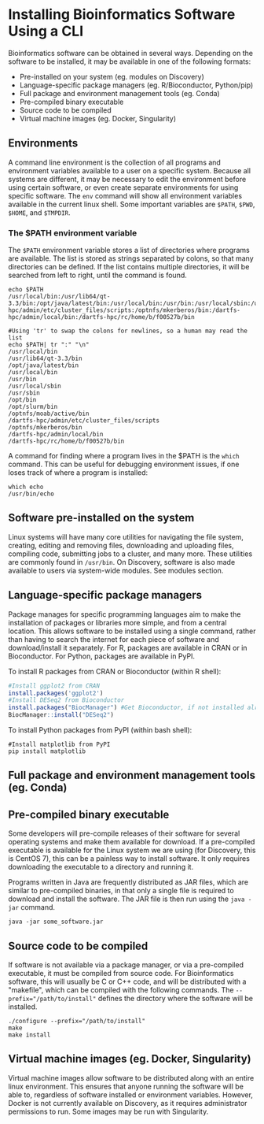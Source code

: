 # Installing Bioinformatics Software Using a CLI

Bioinformatics software can be obtained in several ways.  Depending on the software to be installed, it may be available in one of the following formats:
 - Pre-installed on your system (eg. modules on Discovery)
 - Language-specific package managers (eg. R/Bioconductor, Python/pip)
 - Full package and environment management tools (eg. Conda)
 - Pre-compiled binary executable
 - Source code to be compiled
 - Virtual machine images (eg. Docker, Singularity)

## Environments
A command line environment is the collection of all programs and environment variables available to a user on a specific system.  Because all systems are different, it may be necessary to edit the environment before using certain software, or even create separate environments for using specific software. The `env` command will show all environment variables available in the current linux shell.  Some important variables are `$PATH`, `$PWD`, `$HOME`, and `$TMPDIR`.

### The $PATH environment variable
The `$PATH` environment variable stores a list of directories where programs are available.  The list is stored as strings separated by colons, so that many directories can be defined.  If the list contains multiple directories, it will be searched from left to right, until the command is found.  
```shell
echo $PATH
/usr/local/bin:/usr/lib64/qt-3.3/bin:/opt/java/latest/bin:/usr/local/bin:/usr/bin:/usr/local/sbin:/usr/sbin:/opt/bin:/opt/slurm/bin:/optnfs/moab/active/bin:/dartfs-hpc/admin/etc/cluster_files/scripts:/optnfs/mkerberos/bin:/dartfs-hpc/admin/local/bin:/dartfs-hpc/rc/home/b/f00527b/bin

#Using 'tr' to swap the colons for newlines, so a human may read the list
echo $PATH| tr ":" "\n"
/usr/local/bin
/usr/lib64/qt-3.3/bin
/opt/java/latest/bin
/usr/local/bin
/usr/bin
/usr/local/sbin
/usr/sbin
/opt/bin
/opt/slurm/bin
/optnfs/moab/active/bin
/dartfs-hpc/admin/etc/cluster_files/scripts
/optnfs/mkerberos/bin
/dartfs-hpc/admin/local/bin
/dartfs-hpc/rc/home/b/f00527b/bin
```

A command for finding where a program lives in the $PATH is the `which` command.  This can be useful for debugging environment issues, if one loses track of where a program is installed:
```shell
which echo
/usr/bin/echo
```


## Software pre-installed on the system
Linux systems will have many core utilities for navigating the file system, creating, editing and removing files, downloading and uploading files, compiling code, submitting jobs to a cluster, and many more.  These utilities are commonly found in `/usr/bin`.  On Discovery, software is also made available to users via system-wide modules.  See modules section.

## Language-specific package managers
Package manages for specific programming languages aim to make the installation of packages or libraries more simple, and from a central location.  This allows software to be installed using a single command, rather than having to search the internet for each piece of software and download/install it separately.  For R, packages are available in CRAN or in Bioconductor.  For Python, packages are available in PyPI.

To install R packages from CRAN or Bioconductor (within R shell):
```R
#Install ggplot2 from CRAN
install.packages('ggplot2')
#Install DESeq2 from Bioconductor
install.packages("BiocManager") #Get Bioconductor, if not installed already
BiocManager::install("DESeq2")
```

To install Python packages from PyPI (within bash shell):
```shell
#Install matplotlib from PyPI
pip install matplotlib
```

## Full package and environment management tools (eg. Conda)


## Pre-compiled binary executable
Some developers will pre-compile releases of their software for several operating systems and make them available for download.  If a pre-compiled executable is available for the Linux system we are using (for Discovery, this is CentOS 7), this can be a painless way to install software.  It only requires downloading the executable to a directory and running it.

Programs written in Java are frequently distributed as JAR files, which are similar to pre-compiled binaries, in that only a single file is required to download and install the software.  The JAR file is then run using the `java -jar` command.
```shell
java -jar some_software.jar
```

## Source code to be compiled 
If software is not available via a package manager, or via a pre-compiled executable, it must be compiled from source code.  For Bioinformatics software, this will usually be C or C++ code, and will be distributed with a "makefile", which can be compiled with the following commands.  The `--prefix="/path/to/install"` defines the directory where the software will be installed.
```shell
./configure --prefix="/path/to/install"
make
make install
```

## Virtual machine images (eg. Docker, Singularity)
Virtual machine images allow software to be distributed along with an entire linux environment.  This ensures that anyone running the software will be able to, regardless of software installed or environment variables.  However, Docker is not currently available on Discovery, as it requires administrator permissions to run.  Some images may be run with Singularity.

